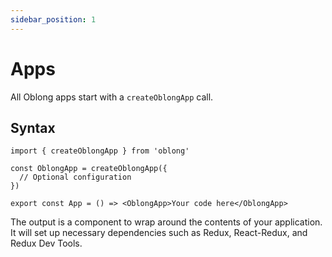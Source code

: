 ```yaml
---
sidebar_position: 1
---
```


# Apps

All Oblong apps start with a `createOblongApp` call.

## Syntax

```tsx
import { createOblongApp } from 'oblong'

const OblongApp = createOblongApp({
  // Optional configuration
})

export const App = () => <OblongApp>Your code here</OblongApp>
```

The output is a component to wrap around the contents of your application. It will set up necessary dependencies such as Redux, React-Redux, and Redux Dev Tools.
